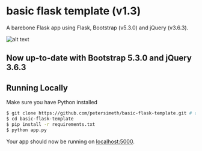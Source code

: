 # basic flask template (v1.3)

A barebone Flask app using Flask, Bootstrap (v5.3.0) and jQuery (v3.6.3).

![alt text](https://github.com/petersimeth/basic-flask-template/blob/master/flask_screenshot.png?raw=true)

## Now up-to-date with Bootstrap 5.3.0 and jQuery 3.6.3

## Running Locally

Make sure you have Python installed

```sh
$ git clone https://github.com/petersimeth/basic-flask-template.git # or clone your own fork
$ cd basic-flask-template
$ pip install -r requirements.txt
$ python app.py
```

Your app should now be running on [localhost:5000](http://localhost:5000/).
